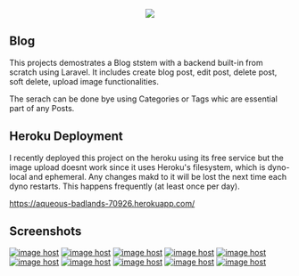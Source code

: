 <p align="center"><img src="https://laravel.com/assets/img/components/logo-laravel.svg"></p>


## Blog

This projects demostrates a Blog ststem with a backend built-in from scratch using Laravel.
It includes create blog post, edit post, delete post, soft delete, upload image functionalities.

The serach can be done bye using Categories or Tags whic are essential part of any Posts.

## Heroku Deployment

I recently deployed this project on the heroku using its free service but the image upload doesnt work since it uses Heroku's filesystem, which is dyno-local and ephemeral. Any changes makd to it will be lost the next time each dyno restarts. This happens frequently (at least once per day).

https://aqueous-badlands-70926.herokuapp.com/

## Screenshots

<a href="http://imgbox.com/Eyi6MtiE" target="_blank"><img src="https://images2.imgbox.com/42/a1/Eyi6MtiE_o.png" alt="image host"/></a> <a href="http://imgbox.com/iMPOF9cS" target="_blank"><img src="https://images2.imgbox.com/e3/19/iMPOF9cS_o.png" alt="image host"/></a> <a href="http://imgbox.com/DDY7qh9w" target="_blank"><img src="https://images2.imgbox.com/59/16/DDY7qh9w_o.png" alt="image host"/></a> <a href="http://imgbox.com/GKI2QX9B" target="_blank"><img src="https://images2.imgbox.com/9f/18/GKI2QX9B_o.png" alt="image host"/></a> <a href="http://imgbox.com/3D7IxIvQ" target="_blank"><img src="https://images2.imgbox.com/0c/0b/3D7IxIvQ_o.png" alt="image host"/></a> <a href="http://imgbox.com/Eo00sVMO" target="_blank"><img src="https://images2.imgbox.com/86/58/Eo00sVMO_o.png" alt="image host"/></a> <a href="http://imgbox.com/l7SVv4Of" target="_blank"><img src="https://images2.imgbox.com/83/81/l7SVv4Of_o.png" alt="image host"/></a> <a href="http://imgbox.com/C5PrUErY" target="_blank"><img src="https://images2.imgbox.com/cb/d6/C5PrUErY_o.png" alt="image host"/></a> <a href="http://imgbox.com/5xZ2FVWh" target="_blank"><img src="https://images2.imgbox.com/b6/99/5xZ2FVWh_o.png" alt="image host"/></a> <a href="http://imgbox.com/Jzj02mp1" target="_blank"><img src="https://images2.imgbox.com/34/f2/Jzj02mp1_o.png" alt="image host"/></a>







